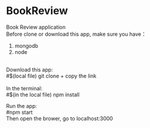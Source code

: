 # BookReview
Book Review application
<br>
Before clone or download this app, make sure you have：
1. mongodb
2. node 

<br>
Download this app:
<br>
#$(local file) git clone + copy the link
<br>
<br>
In the terminal:
<br>
#$(in the local file) npm install


Run the app:
<br>
#npm start
<br>
Then open the brower, go to localhost:3000
